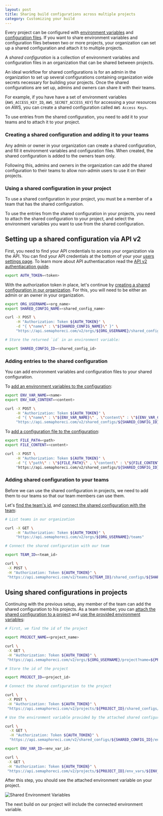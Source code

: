 ```yaml
---
layout: post
title: Sharing build configurations across multiple projects
category: Customizing your build
---
```


Every project can be configured with
[environment variables](/docs/exporting-environment-variables.html)
and
[configuration files](/docs/adding-custom-configuration-files.html).
If you want to share environment variables and configuration files between two
or more projects, your organization can set up a shared configuration and
attach it to multiple projects.

A _shared configuration_ is a collection of environment variables and
configuration files in an organization that can be shared between projects.

An ideal workflow for shared configurations is for an admin in the
organization to set up several configurations containing organization wide
secrets necessary for building your projects. Once the shared
configurations are set up, admins and owners can share it with their teams.

For example, if you have have a set of environment variables (`AWS_ACCESS_KEY_ID`,
`AWS_SECRET_ACCESS_KEY`) for accessing a your resources on AWS, you can create a
shared configuration called `AWS Access Keys`.

To use entries from the shared configuration, you need to add it to your teams
and to attach it to your project.

### Creating a shared configuration and adding it to your teams

Any admin or owner in your organization can create a shared configuration, and
fill it environment variables and configuration files. When created, the shared
configuration is added to the owners team only.

Following this, admins and owners in the organization can add the shared
configuration to their teams to allow non-admin users to use it on their projects.

### Using a shared configuration in your project

To use a shared configuration in your project, you must be a member of a team
that has the shared configuration.

To use the entries from the shared configuration in your projects, you need to
attach the shared configuration to your project, and select the environment
variables you want to use from the shared configuration.

## Setting up a shared configuration via API v2

First, you need to find your API credentials to access your organization via the
API.  You can find your API credentials at the bottom of your your
[users settings page](https://semaphoreci.com/users/edit). To learn more about
API authentiacation read the [API v2 authentiacation guide](/docs/api-v2-overview.html#authentication).

``` bash
export AUTH_TOKEN=<token>
```

With the authorization token in place, let's continue by
[creating a shared configuration in our organization](/docs/api-v2-shared-configs.html#create-shared-configuration-in-an-organization). For this, you will need to
 be either an admin or an owner in your organization.

``` bash
export ORG_USERNAME=<org_name>
export SHARED_CONFIG_NAME=<shared_config_name>

curl -X POST \
     -H "Authorization: Token ${AUTH_TOKEN}" \
     -d "{ \"name\" : \"${SHARED_CONFIG_NAME}\" }" \
     "https://api.semaphoreci.com/v2/orgs/${ORG_USERNAME}/shared_configs"

# Store the returned `id` in an environment variable:

export SHARED_CONFIG_ID=<shared_config_id>
```

### Adding entries to the shared configuration

You can add environment variables and configuration files to your shared
configuration.

To [add an environment variables to the configuration](/docs/api-v2-env-vars.html#create-environment-variable-within-a-shared-configuration):

``` bash
export ENV_VAR_NAME=<name>
export ENV_VAR_CONTENT=<content>

curl -X POST \
     -H "Authorization: Token ${AUTH_TOKEN}" \
     -d "{ \"name\" : \"${ENV_VAR_NAME}\" , \"content\" : \"${ENV_VAR_CONTENT}\" }" \
     "https://api.semaphoreci.com/v2/shared_configs/${SHARED_CONFIG_ID}/env_vars"
```

To [add a configuration file to the configuration](/docs/api-v2-config-files.html#create-a-config-file-within-a-shared-configuration):

``` bash
export FILE_PATH=<path>
export FILE_CONTENT=<content>

curl -X POST \
     -H "Authorization: Token ${AUTH_TOKEN}" \
     -d "{ \"path\" : \"${FILE_PATH}\" , \"content\" : \"${FILE_CONTENT}\" }' \
     "https://api.semaphoreci.com/v2/shared_configs/${SHARED_CONFIG_ID}/config_files"
```

### Adding shared configuration to your teams

Before we can use the shared configuration in projects, we need to add them to
our teams so that our team members can use them.

Let's [find the team's id](/docs/api-v2-teams.html#list-teams-in-an-organization), and [connect the shared configuration with the team](/docs/api-v2-shared-configs.html#add-a-shared-configuration-to-a-team):

``` bash
# List teams in our organization

curl -X GET \
     -H "Authorization: Token ${AUTH_TOKEN}" \
     "https://api.semaphoreci.com/v2/orgs/${ORG_USERNAME}/teams"

# Connect the shared configuration with our team

export TEAM_ID=<team_id>

curl \
 -X POST \
 -H "Authorization: Token ${AUTH_TOKEN}" \
 "https://api.semaphoreci.com/v2/teams/${TEAM_ID}/shared_configs/${SHARED_CONFIG_ID}"
```

## Using shared configurations in projects

Continuing with the previous setup, any member of the team can add the shared
configuration to his projects. As a team member, you can [attach the shared
configuration to a project](/docs/api-v2-shared-configs.html#attach-a-shared-configuration-to-a-project) and [use the provided environment variables](/docs/api-v2-env-vars.html#connect-a-shared-environment-variable-to-a-project):

``` bash
# First, we find the id of the project

export PROJECT_NAME=<project_name>

curl \
 -X GET \
 -H "Authorization: Token ${AUTH_TOKEN}" \
 "https://api.semaphoreci.com/v2/orgs/${ORG_USERNAME}/project?name=${PROJECT_NAME}"

# Store the id of the project

export PROJECT_ID=<project_id>

# Connect the shared configuration to the project

curl \
 -X POST \
 -H "Authorization: Token ${AUTH_TOKEN}" \
 "https://api.semaphoreci.com/v2/projects/${PROJECT_ID}/shared_configs/${SHARED_CONFIG_ID}"

# Use the environment variable provided by the attached shared configuration

curl \
  -X GET \
  -H "Authorization: Token ${AUTH_TOKEN}" \
  "https://api.semaphoreci.com/v2/shared_configs/${SHARED_CONFIG_ID}/env_vars"

export ENV_VAR_ID=<env_var_id>

curl \
 -X GET \
 -H "Authorization: Token ${AUTH_TOKEN}" \
 "https://api.semaphoreci.com/v2/projects/${PROJECT_ID}/env_vars/${ENV_VAR_ID}"
```

After this step, you should see the attached environment variable on your
project.

![Shared Environment Variables](/docs/assets/shared-configurations/env-vars.png)

The next build on our project will include the connected environment variable.
